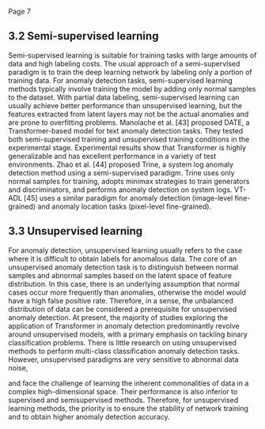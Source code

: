 Page 7

## 3.2 Semi-supervised learning

Semi-supervised learning is suitable for training tasks with large amounts of data and high labeling costs. The usual approach of a semi-supervised paradigm is to train the deep learning network by labeling only a portion of training data. For anomaly detection tasks, semi-supervised learning methods typically involve training the model by adding only normal samples to the dataset. With partial data labeling, semi-supervised learning can usually achieve better performance than unsupervised learning, but the features extracted from latent layers may not be the actual anomalies and are prone to overfitting problems. Manolache et al. [43] proposed DATE, a Transformer-based model for text anomaly detection tasks. They tested both semi-supervised training and unsupervised training conditions in the experimental stage. Experimental results show that Transformer is highly generalizable and has excellent performance in a variety of test environments. Zhao et al. [44] proposed Trine, a system log anomaly detection method using a semi-supervised paradigm. Trine uses only normal samples for training, adopts minimax strategies to train generators and discriminators, and performs anomaly detection on system logs. VT-ADL [45] uses a similar paradigm for anomaly detection (image-level fine-grained) and anomaly location tasks (pixel-level fine-grained).

## 3.3 Unsupervised learning

For anomaly detection, unsupervised learning usually refers to the case where it is difficult to obtain labels for anomalous data. The core of an unsupervised anomaly detection task is to distinguish between normal samples and abnormal samples based on the latent space of feature distribution. In this case, there is an underlying assumption that normal cases occur more frequently than anomalies, otherwise the model would have a high false positive rate. Therefore, in a sense, the unbalanced distribution of data can be considered a prerequisite for unsupervised anomaly detection. At present, the majority of studies exploring the application of Transformer in anomaly detection predominantly revolve around unsupervised models, with a primary emphasis on tackling binary classification problems. There is little research on using unsupervised methods to perform multi-class classification anomaly detection tasks. However, unsupervised paradigms are very sensitive to abnormal data noise,

and face the challenge of learning the inherent commonalities of data in a complex high-dimensional space. Their performance is also inferior to supervised and semisupervised methods. Therefore, for unsupervised learning methods, the priority is to ensure the stability of network training and to obtain higher anomaly detection accuracy.
